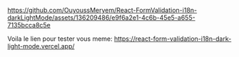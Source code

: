 

https://github.com/OuyoussMeryem/React-FormValidation-i18n-darkLightMode/assets/136209486/e9f6a2e1-4c6b-45e5-a655-7135bcca8c5e

Voila le lien pour tester vous meme: 
https://react-form-validation-i18n-dark-light-mode.vercel.app/
